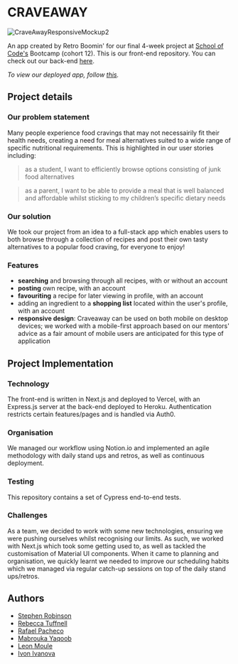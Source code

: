 # CRAVEAWAY
![CraveAwayResponsiveMockup2](https://user-images.githubusercontent.com/103297403/184603518-3e3aed28-9a41-467c-8e6c-953676e17df9.jpg)

An app created by Retro Boomin' for our final 4-week project at [School of Code's](https://www.schoolofcode.co.uk/) Bootcamp (cohort 12). This is our front-end repository. You can check out our back-end [here](https://github.com/SchoolOfCode/final-project_back-end-retro-boomin).

*To view our deployed app, follow [this](https://craveaway.vercel.app/).*

## Project details
### Our problem statement 
Many people experience food cravings that may not necessairily fit their health needs, creating a need for meal alternatives suited to a wide range of specific nutritional requirements. This is highlighted in our user stories including:
>as a student, I want to efficiently browse options consisting of junk food alternatives

>as a parent, I want to be able to provide a meal that is well balanced and affordable whilst sticking to my children’s specific dietary needs


### Our solution
We took our project from an idea to a full-stack app which enables users to both browse through a collection of recipes and post their own tasty alternatives to a popular food craving, for everyone to enjoy! 

### Features
- **searching** and browsing through all recipes, with or without an account
- **posting** own recipe, with an account
- **favouriting** a recipe for later viewing in profile, with an account 
- adding an ingredient to a **shopping list** located within the user's profile, with an account
- **responsive design**: Craveaway can be used on both mobile on desktop devices; we worked with a mobile-first approach based on our mentors' advice as a fair amount of mobile users are anticipated for this type of application

## Project Implementation

### Technology
The front-end is written in Next.js and deployed to Vercel, with an Express.js server at the back-end deployed to Heroku. Authentication restricts certain features/pages and is handled via Auth0. 

### Organisation
We managed our workflow using Notion.io and implemented an agile methodology with daily stand ups and retros, as well as continuous deployment. 

### Testing 
This repository contains a set of Cypress end-to-end tests.

### Challenges 
As a team, we decided to work with some new technologies, ensuring we were pushing ourselves whilst recognising our limits. As such, we worked with Next.js which took some getting used to, as well as tackled the customisation of Material UI components. When it came to planning and organisation, we quickly learnt we needed to improve our scheduling habits which we managed via regular catch-up sessions on top of the daily stand ups/retros.

## Authors 
- [Stephen Robinson](https://github.com/ONESSR)
- [Rebecca Tuffnell](https://github.com/rebeccatuffnell)
- [Rafael Pacheco](https://github.com/RafaPach)
- [Mabrouka Yaqoob](https://github.com/BrookaY)
- [Leon Moule](https://github.com/theleonmo)
- [Ivon Ivanova](https://github.com/ivon-i)






